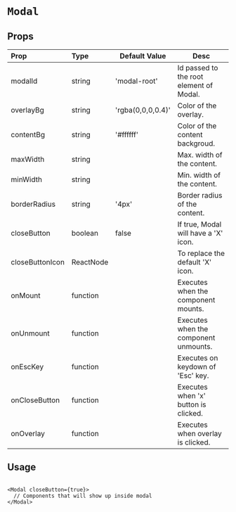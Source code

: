 # `Modal`

## Props

| Prop            | Type      | Default Value     | Desc                                    |
| :-------------- | :-------- | ----------------- | --------------------------------------- |
| modalId         | string    | 'modal-root'      | Id passed to the root element of Modal. |
| overlayBg       | string    | 'rgba(0,0,0,0.4)' | Color of the overlay.                   |
| contentBg       | string    | '#ffffff'         | Color of the content backgroud.         |
| maxWidth        | string    |                   | Max. width of the content.              |
| minWidth        | string    |                   | Min. width of the content.              |
| borderRadius    | string    | '4px'             | Border radius of the content.           |
| closeButton     | boolean   | false             | If true, Modal will have a 'X' icon.    |
| closeButtonIcon | ReactNode |                   | To replace the default 'X' icon.        |
| onMount         | function  |                   | Executes when the component mounts.     |
| onUnmount       | function  |                   | Executes when the component unmounts.   |
| onEscKey        | function  |                   | Executes on keydown of 'Esc' key.       |
| onCloseButton   | function  |                   | Executes when 'x' button is clicked.    |
| onOverlay       | function  |                   | Executes when overlay is clicked.       |

## Usage

```

<Modal closeButton={true}>
  // Components that will show up inside modal
</Modal>


```
